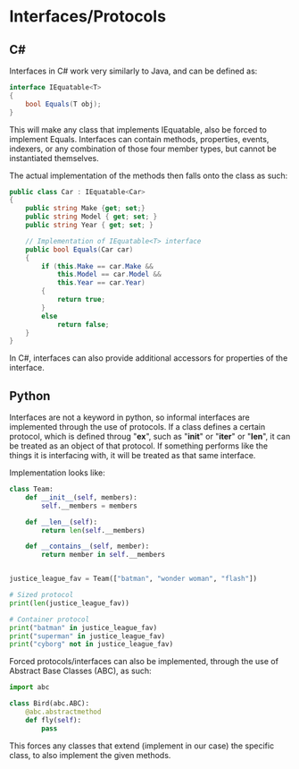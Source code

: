# Interfaces/Protocols

## C#

Interfaces in C# work very similarly to Java, and can be defined as:
```c#
interface IEquatable<T>
{
    bool Equals(T obj);
}
```

This will make any class that implements IEquatable<T>, also be forced to implement Equals.
Interfaces can contain methods, properties, events, indexers, or any combination of those four member types, but cannot be instantiated themselves.

The actual implementation of the methods then falls onto the class as such:

```c#
public class Car : IEquatable<Car>
{
    public string Make {get; set;}
    public string Model { get; set; }
    public string Year { get; set; }

    // Implementation of IEquatable<T> interface
    public bool Equals(Car car)
    {
        if (this.Make == car.Make &&
            this.Model == car.Model &&
            this.Year == car.Year)
        {
            return true;
        }
        else
            return false;
    }
}
```

In C#, interfaces can also provide additional accessors for properties of the interface.

## Python

Interfaces are not a keyword in python, so informal interfaces are implemented through the use of protocols. If a class defines a certain protocol,
which is defined throug "__ex__", such as "__init__" or "__iter__" or "__len__", it can be treated as an object of that protocol. If something
performs like the things it is interfacing with, it will be treated as that same interface.

Implementation looks like:

```python
class Team:
    def __init__(self, members):
        self.__members = members

    def __len__(self):
        return len(self.__members)

    def __contains__(self, member):
        return member in self.__members


justice_league_fav = Team(["batman", "wonder woman", "flash"])

# Sized protocol
print(len(justice_league_fav))

# Container protocol
print("batman" in justice_league_fav)
print("superman" in justice_league_fav)
print("cyborg" not in justice_league_fav)
```

Forced protocols/interfaces can also be implemented, through the use of Abstract Base Classes (ABC), as such:
```python
import abc

class Bird(abc.ABC):
    @abc.abstractmethod
    def fly(self):
        pass
```
This forces any classes that extend (implement in our case) the specific class, to also implement the given methods.
